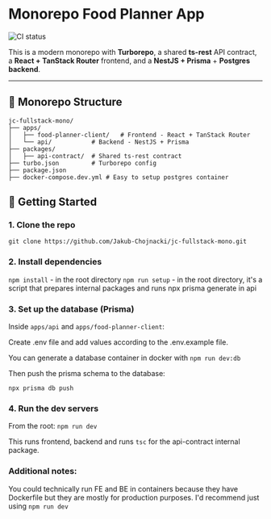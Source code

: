 # Monorepo Food Planner App

![CI status](https://github.com/Jakub-Chojnacki/jc-fullstack-mono/actions/workflows/ci.yml/badge.svg)



This is a modern monorepo with **Turborepo**, a shared **ts-rest** API contract, a **React + TanStack Router** frontend, and a **NestJS + Prisma** + **Postgres backend**.

---

## 📁 Monorepo Structure
```text
jc-fullstack-mono/
├── apps/
│   ├── food-planner-client/   # Frontend - React + TanStack Router
│   └── api/           # Backend - NestJS + Prisma
├── packages/
│   ├── api-contract/  # Shared ts-rest contract
├── turbo.json         # Turborepo config
├── package.json
├── docker-compose.dev.yml # Easy to setup postgres container    
```

## 🚀 Getting Started

### 1. Clone the repo

`git clone https://github.com/Jakub-Chojnacki/jc-fullstack-mono.git`

### 2. Install dependencies
`npm install` - in the root directory
`npm run setup` - in the root directory, it's a script that prepares internal packages and runs npx prisma generate in api

### 3. Set up the database (Prisma)

Inside `apps/api` and `apps/food-planner-client`:

 Create .env file and add values according to the .env.example file.

You can generate a database container in docker with `npm run dev:db`

Then push the prisma schema to the database:

`npx prisma db push`

### 4. Run the dev servers

From the root:
`npm run dev`

This runs frontend, backend and runs `tsc` for the api-contract internal package.

### Additional notes:
You could technically run FE and BE in containers because they have Dockerfile but they are mostly for production purposes. I'd recommend just using `npm run dev`
